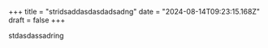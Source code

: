 +++
title = "stridsaddasdasdadsadng"
date = "2024-08-14T09:23:15.168Z"
draft = false
+++

  stdasdassadring
        
